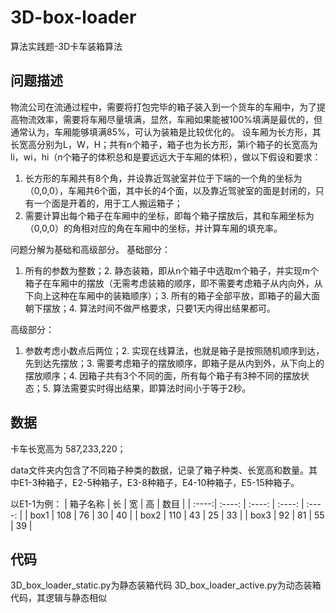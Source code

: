 # 3D-box-loader
算法实践题-3D卡车装箱算法

## 问题描述
物流公司在流通过程中，需要将打包完毕的箱子装入到一个货车的车厢中，为了提高物流效率，需要将车厢尽量填满，显然，车厢如果能被100%填满是最优的，但通常认为，车厢能够填满85%，可认为装箱是比较优化的。
设车厢为长方形，其长宽高分别为L，W，H；共有n个箱子，箱子也为长方形，第i个箱子的长宽高为li，wi，hi（n个箱子的体积总和是要远远大于车厢的体积），做以下假设和要求：
1. 长方形的车厢共有8个角，并设靠近驾驶室并位于下端的一个角的坐标为（0,0,0），车厢共6个面，其中长的4个面，以及靠近驾驶室的面是封闭的，只有一个面是开着的，用于工人搬运箱子；
2. 需要计算出每个箱子在车厢中的坐标，即每个箱子摆放后，其和车厢坐标为（0,0,0）的角相对应的角在车厢中的坐标，并计算车厢的填充率。

问题分解为基础和高级部分。
基础部分：
1. 所有的参数为整数；2. 静态装箱，即从n个箱子中选取m个箱子，并实现m个箱子在车厢中的摆放（无需考虑装箱的顺序，即不需要考虑箱子从内向外，从下向上这种在车厢中的装箱顺序）；3. 所有的箱子全部平放，即箱子的最大面朝下摆放；4. 算法时间不做严格要求，只要1天内得出结果都可。

高级部分：
1. 参数考虑小数点后两位；2. 实现在线算法，也就是箱子是按照随机顺序到达，先到达先摆放；3. 需要考虑箱子的摆放顺序，即箱子是从内到外，从下向上的摆放顺序；4. 因箱子共有3个不同的面，所有每个箱子有3种不同的摆放状态；5. 算法需要实时得出结果，即算法时间小于等于2秒。

## 数据
卡车长宽高为 587,233,220；

data文件夹内包含了不同箱子种类的数据，记录了箱子种类、长宽高和数量。其中E1-3种箱子，E2-5种箱子，E3-8种箱子，E4-10种箱子，E5-15种箱子。

以E1-1为例：
| 箱子名称 | 长 | 宽 | 高 | 数目 | 
| :----:| :----: | :----: | :----: | :----: |
| box1 | 108 | 76 | 30 | 40 |
| box2 | 110 | 43 | 25 | 33 |
| box3 | 92 | 81 | 55 | 39 |

## 代码
3D_box_loader_static.py为静态装箱代码
3D_box_loader_active.py为动态装箱代码，其逻辑与静态相似
